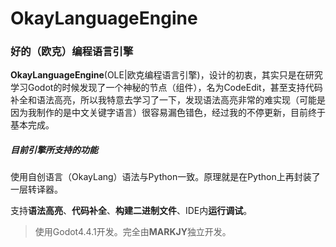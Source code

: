# OkayLanguageEngine

### 好的（欧克）编程语言引擎

**OkayLanguageEngine**(OLE|欧克编程语言引擎)，设计的初衷，其实只是在研究学习Godot的时候发现了一个神秘的节点（组件），名为CodeEdit，甚至支持代码补全和语法高亮，所以我特意去学习了一下，发现语法高亮非常的难实现（可能是因为我制作的是中文关键字语言）很容易漏色错色，经过我的不停更新，目前终于基本完成。



##### 目前引擎所支持的功能

使用自创语言（OkayLang）语法与Python一致。原理就是在Python上再封装了一层转译器。

支持**语法高亮**、**代码补全**、**构建二进制文件**、IDE内**运行调试**。



> 使用Godot4.4.1开发。完全由**MARKJY**独立开发。





